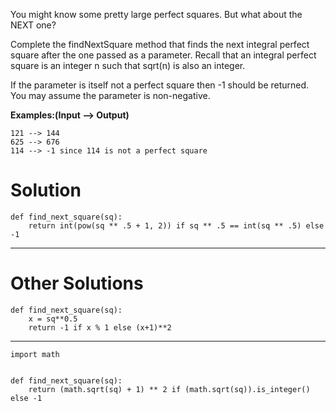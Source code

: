 You might know some pretty large perfect squares. But what about the NEXT one?

Complete the findNextSquare method that finds the next integral perfect square after the one passed as a parameter. Recall that an integral perfect square is an integer n such that sqrt(n) is also an integer.

If the parameter is itself not a perfect square then -1 should be returned. You may assume the parameter is non-negative.

**Examples:(Input --> Output)**
```
121 --> 144
625 --> 676
114 --> -1 since 114 is not a perfect square
```

# Solution

```
def find_next_square(sq):
    return int(pow(sq ** .5 + 1, 2)) if sq ** .5 == int(sq ** .5) else -1
```
___
# Other Solutions
```
def find_next_square(sq):
    x = sq**0.5    
    return -1 if x % 1 else (x+1)**2
```
___
```
import math


def find_next_square(sq):
    return (math.sqrt(sq) + 1) ** 2 if (math.sqrt(sq)).is_integer() else -1
```

